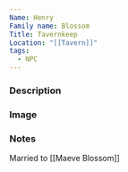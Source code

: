 ```yaml
---
Name: Henry
Family name: Blossom
Title: Tavernkeep
Location: "[[Tavern]]"
tags:
  - NPC
---
```



### Description


### Image


### Notes
Married to [[Maeve Blossom]]